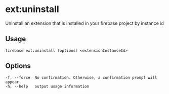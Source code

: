 # ext:uninstall

Uninstall an extension that is installed in your firebase project by instance id

## Usage
```
firebase ext:uninstall [options] <extensionInstanceId>
```

## Options
```
-f, --force  No confirmation. Otherwise, a confirmation prompt will appear.
-h, --help   output usage information
```
